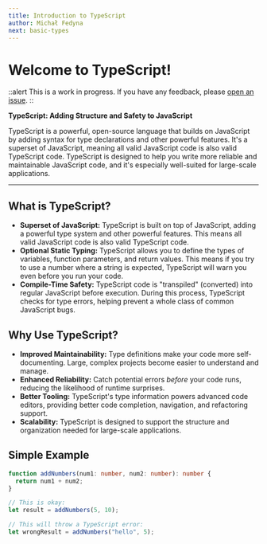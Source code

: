 ```yaml
---
title: Introduction to TypeScript
author: Michał Fedyna
next: basic-types
---
```


# Welcome to TypeScript!

::alert
This is a work in progress. If you have any feedback, please [open an issue](https://github.com/michalfedyna/typescript-example/issues/new).
::

**TypeScript: Adding Structure and Safety to JavaScript**

TypeScript is a powerful, open-source language that builds on JavaScript by adding syntax for type declarations and other powerful features. It's a superset of JavaScript, meaning all valid JavaScript code is also valid TypeScript code. TypeScript is designed to help you write more reliable and maintainable JavaScript code, and it's especially well-suited for large-scale applications.

---

## **What is TypeScript?**

- **Superset of JavaScript:** TypeScript is built on top of JavaScript, adding a powerful type system and other powerful features. This means all valid JavaScript code is also valid TypeScript code.
- **Optional Static Typing:** TypeScript allows you to define the types of variables, function parameters, and return values. This means if you try to use a number where a string is expected, TypeScript will warn you even before you run your code.
- **Compile-Time Safety:** TypeScript code is "transpiled" (converted) into regular JavaScript before execution. During this process, TypeScript checks for type errors, helping prevent a whole class of common JavaScript bugs.

## **Why Use TypeScript?**

- **Improved Maintainability:** Type definitions make your code more self-documenting. Large, complex projects become easier to understand and manage.
- **Enhanced Reliability:** Catch potential errors _before_ your code runs, reducing the likelihood of runtime surprises.
- **Better Tooling:** TypeScript's type information powers advanced code editors, providing better code completion, navigation, and refactoring support.
- **Scalability:** TypeScript is designed to support the structure and organization needed for large-scale applications.

## **Simple Example**

```typescript
function addNumbers(num1: number, num2: number): number {
  return num1 + num2;
}

// This is okay:
let result = addNumbers(5, 10);

// This will throw a TypeScript error:
let wrongResult = addNumbers("hello", 5);
```
